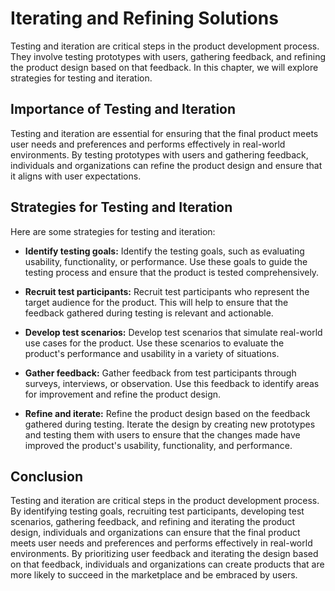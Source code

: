 Iterating and Refining Solutions
==================================================================

Testing and iteration are critical steps in the product development process. They involve testing prototypes with users, gathering feedback, and refining the product design based on that feedback. In this chapter, we will explore strategies for testing and iteration.

Importance of Testing and Iteration
-----------------------------------

Testing and iteration are essential for ensuring that the final product meets user needs and preferences and performs effectively in real-world environments. By testing prototypes with users and gathering feedback, individuals and organizations can refine the product design and ensure that it aligns with user expectations.

Strategies for Testing and Iteration
------------------------------------

Here are some strategies for testing and iteration:

* **Identify testing goals:** Identify the testing goals, such as evaluating usability, functionality, or performance. Use these goals to guide the testing process and ensure that the product is tested comprehensively.

* **Recruit test participants:** Recruit test participants who represent the target audience for the product. This will help to ensure that the feedback gathered during testing is relevant and actionable.

* **Develop test scenarios:** Develop test scenarios that simulate real-world use cases for the product. Use these scenarios to evaluate the product's performance and usability in a variety of situations.

* **Gather feedback:** Gather feedback from test participants through surveys, interviews, or observation. Use this feedback to identify areas for improvement and refine the product design.

* **Refine and iterate:** Refine the product design based on the feedback gathered during testing. Iterate the design by creating new prototypes and testing them with users to ensure that the changes made have improved the product's usability, functionality, and performance.

Conclusion
----------

Testing and iteration are critical steps in the product development process. By identifying testing goals, recruiting test participants, developing test scenarios, gathering feedback, and refining and iterating the product design, individuals and organizations can ensure that the final product meets user needs and preferences and performs effectively in real-world environments. By prioritizing user feedback and iterating the design based on that feedback, individuals and organizations can create products that are more likely to succeed in the marketplace and be embraced by users.

